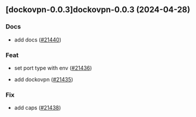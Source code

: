 

## [dockovpn-0.0.3]dockovpn-0.0.3 (2024-04-28)

### Docs



- add docs ([#21440](https://github.com/truecharts/charts/issues/21440))

### Feat



- set port type with env ([#21436](https://github.com/truecharts/charts/issues/21436))

- add dockovpn ([#21435](https://github.com/truecharts/charts/issues/21435))

### Fix



- add caps ([#21438](https://github.com/truecharts/charts/issues/21438))